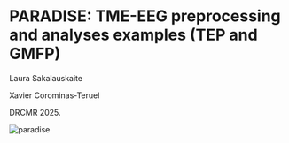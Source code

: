 # **PARADISE: TME-EEG preprocessing and analyses examples (TEP and GMFP)**

Laura Sakalauskaite

Xavier Corominas-Teruel

DRCMR 2025.


![paradise](https://github.com/user-attachments/assets/5905bfcc-3d76-411c-8305-e4eb67711446)
